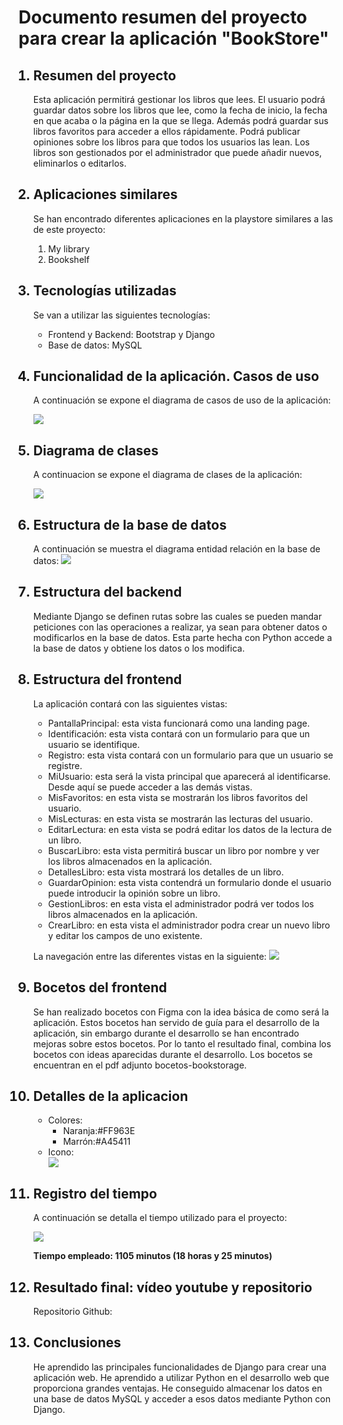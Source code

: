 <h1>Documento resumen del proyecto para crear la aplicación "BookStore"</h1>

<ol>
<h2><li>Resumen del proyecto</li></h2>
<p>Esta aplicación permitirá gestionar los libros que lees. El usuario podrá guardar datos sobre los libros que lee, como la fecha de inicio, la fecha en que acaba o la página en la que se llega. Además podrá guardar sus libros favoritos para acceder a ellos rápidamente. Podrá publicar opiniones sobre los libros para que todos los usuarios las lean. Los libros son gestionados por el administrador que puede añadir nuevos, eliminarlos o editarlos.</p>




<h2><li>Aplicaciones similares</li></h2>
<p>Se han encontrado diferentes aplicaciones en la playstore similares a las de este proyecto:</p>
<ol>
  <li>My library</li>
  <li>Bookshelf</li>

</ol>




<h2><li>Tecnologías utilizadas</li></h2>
<p>Se van a utilizar las siguientes tecnologías:</p>
<ul>

<li>Frontend y Backend: Bootstrap y Django</li>
<li>Base de datos: MySQL</li>
</ul>



<h2><li>Funcionalidad de la aplicación. Casos de uso</li></h2>
<p>A continuación se expone el diagrama de casos de uso de la aplicación:</p>

<img src="./diagramas/casosuso.svg">



<h2><li>Diagrama de clases</li></h2>
<p>A continuacion se expone el diagrama de clases de la aplicación:</p>

<img src="./diagramas/clases.svg">


<h2><li>Estructura de la base de datos</li></h2>
A continuación se muestra el diagrama entidad relación en la base de datos:
<img src="./diagramas/basedatos.svg">






<h2><li>Estructura del backend</li></h2>

<p>Mediante Django se definen rutas sobre las cuales se pueden mandar peticiones con las operaciones a realizar, ya sean para obtener datos o modificarlos en la base de datos. Esta parte hecha con Python accede a la base de datos y obtiene los datos o los modifica.</p>






<h2><li>Estructura del frontend</li></h2>
La aplicación contará con las siguientes vistas:
<ul>
<li>PantallaPrincipal: esta vista funcionará como una landing page.</li>
<li>Identificación: esta vista contará con un formulario para que un usuario se identifique.</li>
<li>Registro: esta vista contará con un formulario para que un usuario se registre. </li>
<li>MiUsuario: esta será la vista principal que aparecerá al identificarse. Desde aquí se puede acceder a las demás vistas.</li>
<li>MisFavoritos: en esta vista se mostrarán los libros favoritos del usuario.</li>
<li>MisLecturas: en esta vista se mostrarán las lecturas del usuario.</li>
<li>EditarLectura: en esta vista se podrá editar los datos de la lectura de un libro.</li>
<li>BuscarLibro: esta vista permitirá buscar un libro por nombre y ver los libros almacenados en la aplicación.</li>
<li>DetallesLibro: esta vista mostrará los detalles de un libro.</li>
<li>GuardarOpinion: esta vista contendrá un formulario donde el usuario puede introducir la opinión sobre un libro.</li>
<li>GestionLibros: en esta vista el administrador podrá ver todos los libros almacenados en la aplicación.</li>
<li>CrearLibro: en esta vista el administrador podra crear un nuevo libro y editar los campos de uno existente.</li>







</ul>


La navegación entre las diferentes vistas en la siguiente:
<img src="./diagramas//navegacion.svg">



<h2><li>Bocetos del frontend</li></h2>
Se han realizado bocetos con Figma con la idea básica de como será la aplicación. Estos bocetos han servido de guía para el desarrollo de la aplicación, sin embargo durante el desarrollo se han encontrado mejoras sobre estos bocetos. Por lo tanto el resultado final, combina los bocetos con ideas aparecidas durante el desarrollo. Los bocetos se encuentran en el pdf adjunto bocetos-bookstorage.



<h2><li>Detalles de la aplicacion</li></h2>
<ul>

<li>Colores:
<ul>
<li>Naranja:#FF963E</li>
<li>Marrón:#A45411</li>
</ul>
</li>
<li>Icono:</li>
<img src="./diagramas/icono.png">
</ul>
<h2><li>Registro del tiempo</li></h2>
<p>A continuación se detalla el tiempo utilizado para el proyecto: </p>
<img src="./diagramas/duracion.jpg">

<p><strong>Tiempo empleado: 1105 minutos (18 horas y 25 minutos)</strong></p>



<h2><li>Resultado final: vídeo youtube y repositorio</li></h2>
Repositorio Github:


<h2><li>Conclusiones</li></h2>
He aprendido las principales funcionalidades de Django para crear una aplicación web. He aprendido a utilizar Python en el desarrollo web que proporciona grandes ventajas. He conseguido almacenar los datos en una base de datos MySQL y acceder a esos datos mediante Python con Django. 


</ol>